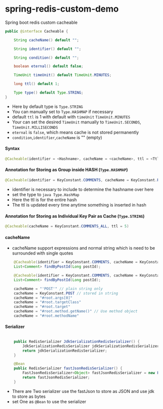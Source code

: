 # spring-redis-custom-demo
Spring boot redis custom cacheable 

```java
public @interface Cacheable {

    String cacheName() default "";

    String identifier() default "";

    String condition() default "";

    boolean eternal() default false;

    TimeUnit timeUnit() default TimeUnit.MINUTES;

    long ttl() default 1;

    Type type() default Type.STRING;
}
```
- Here by default type is ```Type.STRING```
- You can manually set to ```Type.HASHMAP``` if necessary
- default ```ttl``` is 1 with default with ```timeUnit``` ```TimeUnit.MINUTES```
- Your can set the desired ```TimeUnit``` manually to  ```TimeUnit.SECONDS```, ```TimeUnit.MILLISECONDS```
- ```eternal``` is ```false```, which means cache is not stored permanently
- ```condition```,```identifier```,```cacheName``` is "" (empty)

#### Syntax
```java
@Cacheable(identifier = <Hashname>, cacheName = <cacheName>, ttl = <Ttl time>, timeUnit = <timeUnit for ttl time>, type = <caching type>
```
#### Annotation for Storing as Group inside HASH (```Type.HASHMAP```)
```java
@Cacheable(identifier = KeyConstant.COMMENTS, cacheName = KeyConstant.POST + ".concat(#postId)", ttl = 5, type = Type.HASHMAP)
```
- identifier is necessary to include to determine the hashname over here
- set the type to ```java Type.HashMap ```
- Here the ttl is for the entire hash
- The ttl is updated every time anytime something is inserted in hash
#### Annotation for Storing as Individual Key Pair as Cache (```Type.STRING```)
```java
@Cacheable(cacheName = KeyConstant.COMMENTS_ALL, ttl = 5)
```

#### cacheName
- cacheName support expressions and normal string which is need to be surrounded with single quotes

```java
    @Cacheable(identifier = KeyConstant.COMMENTS, cacheName = KeyConstant.POST + ".concat(#postId)", ttl = 5, type = Type.HASHMAP, timeUnit = TimeUnit.SECONDS)
    List<Comment> findByPostId(Long postId);
```

```java
    @Cacheable(identifier = KeyConstant.COMMENTS, cacheName = KeyConstant.POST + ".concat(#root.methodName)", ttl = 5, type = Type.HASHMAP, timeUnit = TimeUnit.SECONDS)
    List<Comment> findByPostId(Long postId);
```

```java
    cacheName = "'POST'" // plain string only
    cacheName = KeyConstant.POST // stored in string
    cacheName = "#root.args[0]"
    cacheName = "#root.targetClass"
    cacheName = "#root.target"
    cacheName = "#root.method.getName()" // Use method object
    cacheName = "#root.methodName"
```
#### Serializer
```java
    
    public RedisSerializer JdkSerializationRedisSerializer() {
        JdkSerializationRedisSerializer jdkSerializationRedisSerializer = new JdkSerializationRedisSerializer();
        return jdkSerializationRedisSerializer;
    }

    @Bean
    public RedisSerializer fastJsonRedisSerializer() {
        FastJsonRedisSerializer<Object> fastJsonRedisSerializer = new FastJsonRedisSerializer(Object.class);
        return fastJsonRedisSerializer;
    }

```

- There are Two serializer use the fastJson to store as JSON and use jdk to store as bytes
- set One as ```@Bean``` to use the serializer



